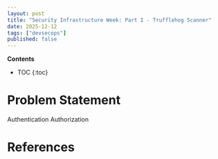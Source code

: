 ```yaml
---
layout: post
title: "Security Infrastructure Week: Part I - Trufflehog Scanner"
date: 2025-12-12
tags: ["devsecops"]
published: false
---
```


**Contents**
* TOC
{:toc}

# Problem Statement

Authentication
Authorization



# References

[^1]: []()